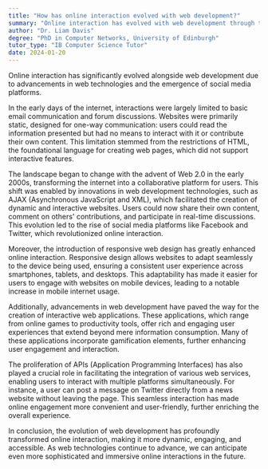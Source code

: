 ```yaml
---
title: "How has online interaction evolved with web development?"
summary: "Online interaction has evolved with web development through the advancement of web technologies and the rise of social media platforms."
author: "Dr. Liam Davis"
degree: "PhD in Computer Networks, University of Edinburgh"
tutor_type: "IB Computer Science Tutor"
date: 2024-01-20
---
```


Online interaction has significantly evolved alongside web development due to advancements in web technologies and the emergence of social media platforms.

In the early days of the internet, interactions were largely limited to basic email communication and forum discussions. Websites were primarily static, designed for one-way communication: users could read the information presented but had no means to interact with it or contribute their own content. This limitation stemmed from the restrictions of HTML, the foundational language for creating web pages, which did not support interactive features.

The landscape began to change with the advent of Web 2.0 in the early 2000s, transforming the internet into a collaborative platform for users. This shift was enabled by innovations in web development technologies, such as AJAX (Asynchronous JavaScript and XML), which facilitated the creation of dynamic and interactive websites. Users could now share their own content, comment on others' contributions, and participate in real-time discussions. This evolution led to the rise of social media platforms like Facebook and Twitter, which revolutionized online interaction.

Moreover, the introduction of responsive web design has greatly enhanced online interaction. Responsive design allows websites to adapt seamlessly to the device being used, ensuring a consistent user experience across smartphones, tablets, and desktops. This adaptability has made it easier for users to engage with websites on mobile devices, leading to a notable increase in mobile internet usage.

Additionally, advancements in web development have paved the way for the creation of interactive web applications. These applications, which range from online games to productivity tools, offer rich and engaging user experiences that extend beyond mere information consumption. Many of these applications incorporate gamification elements, further enhancing user engagement and interaction.

The proliferation of APIs (Application Programming Interfaces) has also played a crucial role in facilitating the integration of various web services, enabling users to interact with multiple platforms simultaneously. For instance, a user can post a message on Twitter directly from a news website without leaving the page. This seamless interaction has made online engagement more convenient and user-friendly, further enriching the overall experience.

In conclusion, the evolution of web development has profoundly transformed online interaction, making it more dynamic, engaging, and accessible. As web technologies continue to advance, we can anticipate even more sophisticated and immersive online interactions in the future.
    